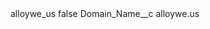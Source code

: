 <?xml version="1.0" encoding="UTF-8"?>
<CustomMetadata xmlns="http://soap.sforce.com/2006/04/metadata" xmlns:xsi="http://www.w3.org/2001/XMLSchema-instance" xmlns:xsd="http://www.w3.org/2001/XMLSchema">
    <label>alloywe_us</label>
    <protected>false</protected>
    <values>
        <field>Domain_Name__c</field>
        <value xsi:type="xsd:string">alloywe.us</value>
    </values>
</CustomMetadata>
